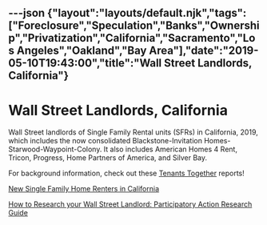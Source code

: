 ---json
{"layout":"layouts/default.njk","tags":["Foreclosure","Speculation","Banks","Ownership","Privatization","California","Sacramento","Los Angeles","Oakland","Bay Area"],"date":"2019-05-10T19:43:00","title":"Wall Street Landlords, California"}
---

Wall Street Landlords, California
=================================

Wall Street landlords of Single Family Rental units (SFRs) in California, 2019, which includes the now consolidated Blackstone-Invitation Homes-Starwood-Waypoint-Colony. It also includes American Homes 4 Rent, Tricon, Progress, Home Partners of America, and Silver Bay.

For background information, check out these [Tenants Together](http://www.tenantstogether.org) reports!

[New Single Family Home Renters in California](http://www.tenantstogether.org/new-single-family-home-renters-california-0)

[How to Research your Wall Street Landlord: Participatory Action Research Guide](http://www.tenantstogether.org/how-research-your-wall-street-landlord-participatory-action-research-guide)